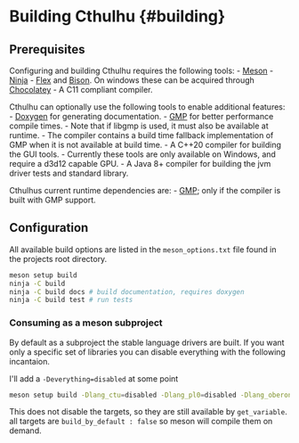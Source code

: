 # Building Cthulhu {#building}

## Prerequisites

Configuring and building Cthulhu requires the following tools:
    - <a href="https://mesonbuild.com/Getting-meson.html">Meson</a>
    - <a href="https://ninja-build.org/">Ninja</a>
    - <a href="https://github.com/westes/flex">Flex</a> and <a href="https://www.gnu.org/software/bison/">Bison</a>. On windows these can be acquired through <a href="https://community.chocolatey.org/packages/winflexbison3">Chocolatey</a>
    - A C11 compliant compiler.

Cthulhu can optionally use the following tools to enable additional features:
    - <a href="https://www.doxygen.nl/">Doxygen</a> for generating documentation.
    - <a href="https://gmplib.org/">GMP</a> for better performance compile times.
        - Note that if libgmp is used, it must also be available at runtime.
        - The compiler contains a build time fallback implementation of GMP when it is not available at build time.
    - A C++20 compiler for building the GUI tools.
        - Currently these tools are only available on Windows, and require a d3d12 capable GPU.
    - A Java 8+ compiler for building the jvm driver tests and standard library.

Cthulhus current runtime dependencies are:
    - <a href="https://gmp.org/">GMP</a>; only if the compiler is built with GMP support.

## Configuration

All available build options are listed in the `meson_options.txt` file found in the projects root directory.

```sh
meson setup build
ninja -C build
ninja -C build docs # build documentation, requires doxygen
ninja -C build test # run tests
```

### Consuming as a meson subproject

By default as a subproject the stable language drivers are built.
If you want only a specific set of libraries you can disable everything with the following incantaion.

I'll add a `-Deverything=disabled` at some point

```sh
meson setup build -Dlang_ctu=disabled -Dlang_pl0=disabled -Dlang_oberon=disabled -Dlang_example=disabled -Dlang_c=disabled -Dlang_cpp=disabled -Dfrontend_cli=disabled -Dfrontend_example=disabled -Dfrontend_gui=disabled -Dtrace_memory=disabled -Dparanoid=disabled -Dunit_tests=disabled -Ddriver_tests=disabled -Ddoxygen=disabled -Dtool_notify=disabled -Dtool_diagnostic=disabled -Dtool_display=disabled -Dtool_error=disabled
```

This does not disable the targets, so they are still available by `get_variable`. all targets are `build_by_default : false` so meson will compile them on demand.

